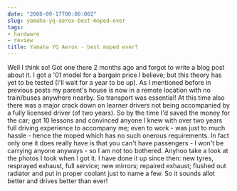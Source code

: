 ```yaml
---
date: "2008-09-17T00:00:00Z"
slug: yamaha-yq-aerox-best-moped-ever
tags:
- hardware
- review
title: Yamaha YQ Aerox - best moped ever?
---
```


Well I
think so! Got one there 2 months ago and forgot to write a blog post
about it. I got a '01 model for a bargain price I believe; but this
theory has yet to be tested (I'll wait for a year to be up). As I
mentioned before in previous posts my parent's house is now in a remote
location with no train/buses anywhere nearby. So transport was
essential! At this time also there was a major crack down on learner
drivers not being accompanied by a fully licensed driver (of two years).
So by the time I'd saved the money for the car; got 10 lessons and
convinced anyone I knew with over two years full driving experience to
accompany me; even to work - was just to much hassle - hence the moped
which has no such onerous requirements. In fact only one it does really
have is that you can't have passengers - I won't be carrying anyone
anyways - so I am not too bothered. Anyhoo take a look at the photos I
took when I got it. I have done it up since then: new tyres, resprayed
exhaust, full service; new mirrors; repaired exhaust; flushed out
radiator and put in proper coolant just to name a few. So it sounds
allot better and drives better than ever!  
  
[](http://picasaweb.google.com/s/c/bin/slideshow.swf "Click here to block this object with Adblock Plus")[](http://picasaweb.google.com/s/c/bin/slideshow.swf "Click here to block this object with Adblock Plus")